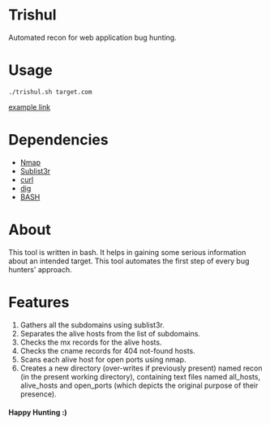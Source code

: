 # Trishul
Automated recon for web application bug hunting.

# Usage
`./trishul.sh target.com`

[example link](http://example.com/)

# Dependencies
- [Nmap](https://nmap.org/download.html)
- [Sublist3r](https://github.com/aboul3la/Sublist3r)
- [curl](https://curl.haxx.se/download.html)
- [dig](https://toolbox.googleapps.com/apps/dig/)
- [BASH](https://www.linux.org/pages/download/)

# About
This tool is written in bash. It helps in gaining some serious information about an intended target. This tool automates the first step of every bug hunters' approach. 

# Features
1. Gathers all the subdomains using sublist3r.
2. Separates the alive hosts from the list of subdomains.
3. Checks the mx records for the alive hosts.
4. Checks the cname records for 404 not-found hosts.
5. Scans each alive host for open ports using nmap. 
6. Creates a new directory (over-writes if previously present) named recon (in the present working directory), containing text files named all_hosts, alive_hosts and open_ports (which depicts the original purpose of their presence).

#### Happy Hunting :)
